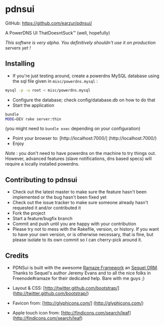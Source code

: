 pdnsui
======

GitHub: https://github.com/earzur/pdnsui/

A PowerDNS UI ThatDoesntSuck™ (well, hopefully)

_This softwre is *very* alpha. You definitively shouldn't use it on
production servers yet !_

Installing
----------

* If you're just testing around, create a powerdns MySQL database using
  the sql file given in `misc/powerdns.mysql` :

```bash
mysql -p -u root < misc/powerdns.mysql
```

* Configure the database; check config/database.db on how to do
  that
* Start the application 

```bash
bundle
MODE=DEV rake server:thin
```
(you might need to `bundle exec` depending on your configuration)

* Point your browser to: [http://localhost:7000/] (http://localhost:7000/)
* Enjoy

_Note_ : you don't need to have powerdns on the machine to try things out.
However, advanced features (slave notifications, dns based specs) will
require a locally installed powerdns.

Contributing to pdnsui
----------------------
 
* Check out the latest master to make sure the feature hasn't been
  implemented or the bug hasn't been fixed yet
* Check out the issue tracker to make sure someone already hasn't
  requested it and/or contributed it
* Fork the project
* Start a feature/bugfix branch
* Commit and push until you are happy with your contribution
* Please try not to mess with the Rakefile, version, or history. If you
  want to have your own version, or is otherwise necessary, that is
fine, but please isolate to its own commit so I can cherry-pick around
it.

Credits
-------
- PDNSui is built with the awesome [Ramaze
  Framework](https://github.com/Ramaze/ramaze) an [Sequel
ORM](https://github.com/jeremyevans/sequel). Thanks to Sequel's author
Jeremy Evans and to all the nice folks in Freenode#ramaze for their
dedicated help. Bare with me guys ;)

- Layout & CSS: [http://twitter.github.com/bootstrap/]
(http://twitter.github.com/bootstrap/)

- Favicon from: [http://glyphicons.com/] (http://glyphicons.com/)

- Apple touch icon from: [http://findicons.com/search/leaf] (http://findicons.com/search/leaf)

